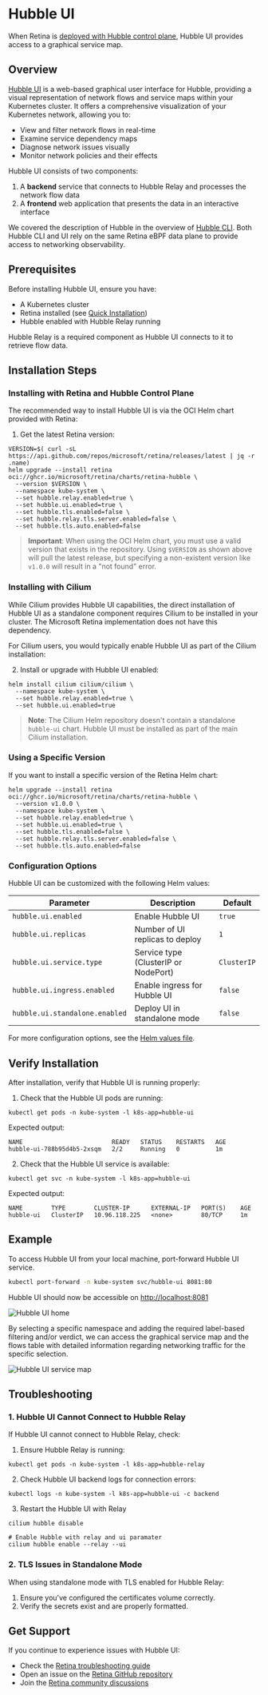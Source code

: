 # Hubble UI

When Retina is [deployed with Hubble control plane](../02-Installation/01-Setup.md#hubble-control-plane), Hubble UI provides access to a graphical service map.

## Overview

[Hubble UI](https://github.com/cilium/hubble-ui) is a web-based graphical user interface for Hubble, providing a visual representation of network flows and service maps within your Kubernetes cluster. It offers a comprehensive visualization of your Kubernetes network, allowing you to:

- View and filter network flows in real-time
- Examine service dependency maps
- Diagnose network issues visually
- Monitor network policies and their effects

Hubble UI consists of two components:
1. A **backend** service that connects to Hubble Relay and processes the network flow data
2. A **frontend** web application that presents the data in an interactive interface

We covered the description of Hubble in the overview of [Hubble CLI](./01-hubble-cli.md). Both Hubble CLI and UI rely on the same Retina eBPF data plane to provide access to networking observability.

## Prerequisites

Before installing Hubble UI, ensure you have:

- A Kubernetes cluster
- Retina installed (see [Quick Installation](../02-Installation/01-Setup.md))
- Hubble enabled with Hubble Relay running

Hubble Relay is a required component as Hubble UI connects to it to retrieve flow data.

## Installation Steps

### Installing with Retina and Hubble Control Plane

The recommended way to install Hubble UI is via the OCI Helm chart provided with Retina:

1. Get the latest Retina version:

```shell
VERSION=$( curl -sL https://api.github.com/repos/microsoft/retina/releases/latest | jq -r .name)
helm upgrade --install retina oci://ghcr.io/microsoft/retina/charts/retina-hubble \
  --version $VERSION \
  --namespace kube-system \
  --set hubble.relay.enabled=true \
  --set hubble.ui.enabled=true \
  --set hubble.tls.enabled=false \
  --set hubble.relay.tls.server.enabled=false \
  --set hubble.tls.auto.enabled=false
```

> **Important**: When using the OCI Helm chart, you must use a valid version that exists in the repository. Using `$VERSION` as shown above will pull the latest release, but specifying a non-existent version like `v1.0.0` will result in a "not found" error.

### Installing with Cilium

While Cilium provides Hubble UI capabilities, the direct installation of Hubble UI as a standalone component requires Cilium to be installed in your cluster. The Microsoft Retina implementation does not have this dependency.

For Cilium users, you would typically enable Hubble UI as part of the Cilium installation:

2. Install or upgrade with Hubble UI enabled:

```shell
helm install cilium cilium/cilium \
  --namespace kube-system \
  --set hubble.relay.enabled=true \
  --set hubble.ui.enabled=true
```

> **Note**: The Cilium Helm repository doesn't contain a standalone `hubble-ui` chart. Hubble UI must be installed as part of the main Cilium installation.

### Using a Specific Version

If you want to install a specific version of the Retina Helm chart:

```shell
helm upgrade --install retina oci://ghcr.io/microsoft/retina/charts/retina-hubble \
  --version v1.0.0 \
  --namespace kube-system \
  --set hubble.relay.enabled=true \
  --set hubble.ui.enabled=true \
  --set hubble.tls.enabled=false \
  --set hubble.relay.tls.server.enabled=false \
  --set hubble.tls.auto.enabled=false
```

### Configuration Options

Hubble UI can be customized with the following Helm values:

| Parameter | Description | Default |
|-----------|-------------|---------|
| `hubble.ui.enabled` | Enable Hubble UI | `true` |
| `hubble.ui.replicas` | Number of UI replicas to deploy | `1` |
| `hubble.ui.service.type` | Service type (ClusterIP or NodePort) | `ClusterIP` |
| `hubble.ui.ingress.enabled` | Enable ingress for Hubble UI | `false` |
| `hubble.ui.standalone.enabled` | Deploy UI in standalone mode | `false` |

For more configuration options, see the [Helm values file](https://github.com/microsoft/retina/blob/main/deploy/hubble/manifests/controller/helm/retina/values.yaml).

## Verify Installation

After installation, verify that Hubble UI is running properly:

1. Check that the Hubble UI pods are running:

```shell
kubectl get pods -n kube-system -l k8s-app=hubble-ui
```

Expected output:
```
NAME                         READY   STATUS    RESTARTS   AGE
hubble-ui-788b95d4b5-2xsqm   2/2     Running   0          1m
```

2. Check that the Hubble UI service is available:

```shell
kubectl get svc -n kube-system -l k8s-app=hubble-ui
```

Expected output:
```
NAME        TYPE        CLUSTER-IP      EXTERNAL-IP   PORT(S)    AGE
hubble-ui   ClusterIP   10.96.118.225   <none>        80/TCP     1m
```

## Example

To access Hubble UI from your local machine, port-forward Hubble UI service.

```sh
kubectl port-forward -n kube-system svc/hubble-ui 8081:80
```

Hubble UI should now be accessible on [http://localhost:8081](http://localhost:8081)

![Hubble UI home](./img/hubble-ui-home.png "Hubble UI home")

By selecting a specific namespace and adding the required label-based filtering and/or verdict, we can access the graphical service map and the flows table with detailed information regarding networking traffic for the specific selection.

![Hubble UI service map](./img/hubble-ui-service-map.png "Hubble UI service map")


## Troubleshooting

### 1. Hubble UI Cannot Connect to Hubble Relay

If Hubble UI cannot connect to Hubble Relay, check:

1. Ensure Hubble Relay is running:

```shell
kubectl get pods -n kube-system -l k8s-app=hubble-relay
```

2. Check Hubble UI backend logs for connection errors:

```shell
kubectl logs -n kube-system -l k8s-app=hubble-ui -c backend
```

3. Restart the Hubble UI with Relay

```shell
cilium hubble disable

# Enable Hubble with relay and ui paramater
cilium hubble enable --relay --ui
```

### 2. TLS Issues in Standalone Mode

When using standalone mode with TLS enabled for Hubble Relay:

1. Ensure you've configured the certificates volume correctly.
2. Verify the secrets exist and are properly formatted.

## Get Support

If you continue to experience issues with Hubble UI:

- Check the [Retina troubleshooting guide](../06-Troubleshooting/basic-metrics.md)
- Open an issue on the [Retina GitHub repository](https://github.com/microsoft/retina)
- Join the [Retina community discussions](https://github.com/microsoft/retina/discussions)
